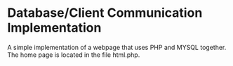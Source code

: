 # Database/Client Communication Implementation
A simple implementation of a webpage that uses PHP and MYSQL together.
The home page is located in the file html.php.
